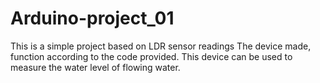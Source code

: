 # Arduino-project_01

This is a simple project based on LDR sensor readings
The device made, function according to the code provided. This device can be used 
to measure the water level of flowing water.
